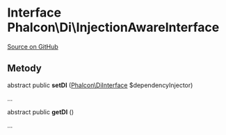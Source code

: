 # Interface **Phalcon\\Di\\InjectionAwareInterface**

<a href="https://github.com/phalcon/cphalcon/blob/master/phalcon/di/injectionawareinterface.zep" class="btn btn-default btn-sm">Source on GitHub</a>

## Metody

abstract public **setDI** ([Phalcon\DiInterface](/[[language]]/[[version]]/api/Phalcon_DiInterface) $dependencyInjector)

...

abstract public **getDI** ()

...